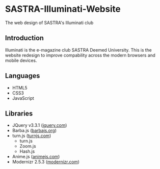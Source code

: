 # SASTRA-Illuminati-Website
The web design of SASTRA's Illuminati club

## Introduction

Illuminati is the e-magazine club SASTRA Deemed University. This is the website redesign to improve compability across the modern browsers and mobile devices.

## Languages

  * HTML5
  * CSS3
  * JavaScript
  
## Libraries

  * JQuery v3.3.1 ([jquery.com](jquery.com))
  * Barba.js ([barbajs.org](barbajs.org))
  * turn.js ([turnjs.com](turnjs.com))
    * turn.js
    * Zoom.js
    * Hash.js
  * Anime.js ([animejs.com](animejs.com))
  * Modernizr 2.5.3 ([modernizr.com](modernizr.com))
